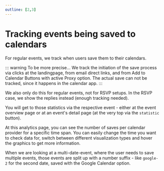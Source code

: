 ```yaml
---
outline: [2,3]
---
```


# Tracking events being saved to calendars

For regular events, we track when users save them to their calendars.

::: warning To be more precise...
We track the initiation of the save process via clicks at the landingpage, from email direct links, and from Add to Calendar Buttons with active Proxy option. The actual save can not be tracked, since it happens in the calendar app.
:::

We also only do this for regular events, not for RSVP setups. In the RSVP case, we show the replies instead (enough tracking needed).

You will get to those statistics via the respective event - either at the event overview page or at an event's detail page (at the very top via the `statistic` button).

At this analytics page, you can see the number of saves per calendar provider for a specific time span. You can easily change the time you want to check data for, switch between different visualization types and hover the graphics to get more information.

When we are looking at a multi-date-event, where the user needs to save multiple events, those events are split up with a number suffix - like `google-2` for the second date, saved with the Google Calendar option.